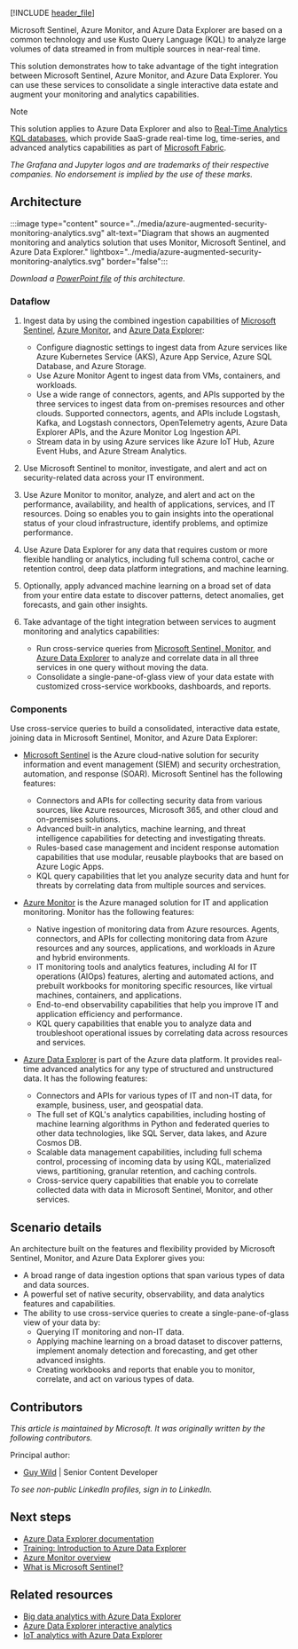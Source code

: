 [!INCLUDE [header_file](../../../includes/sol-idea-header.md)]

Microsoft Sentinel, Azure Monitor, and Azure Data Explorer are based on a common technology and use Kusto Query Language (KQL) to analyze large volumes of data streamed in from multiple sources in near-real time.

This solution demonstrates how to take advantage of the tight integration between Microsoft Sentinel, Azure Monitor, and Azure Data Explorer. You can use these services to consolidate a single interactive data estate and augment your monitoring and analytics capabilities. 

> [!NOTE]
> This solution applies to Azure Data Explorer and also to [Real-Time Analytics KQL databases](/fabric/real-time-analytics/create-database), which provide SaaS-grade real-time log, time-series, and advanced analytics capabilities as part of [Microsoft Fabric](/fabric/get-started/microsoft-fabric-overview). 

*The Grafana and Jupyter logos and are trademarks of their respective companies. No endorsement is implied by the use of these marks.*

## Architecture

:::image type="content" source="../media/azure-augmented-security-monitoring-analytics.svg" alt-text="Diagram that shows an augmented monitoring and analytics solution that uses Monitor, Microsoft Sentinel, and Azure Data Explorer." lightbox="../media/azure-augmented-security-monitoring-analytics.svg" border="false":::

*Download a [PowerPoint file](https://arch-center.azureedge.net/azure-augmented-security-monitoring-analytics.pptx) of this architecture.*


### Dataflow

1. Ingest data by using the combined ingestion capabilities of [Microsoft Sentinel](/azure/sentinel/connect-data-sources), [Azure Monitor](/azure/azure-monitor/essentials/data-collection), and [Azure Data Explorer](/azure/data-explorer/ingest-data-overview):

    - Configure diagnostic settings to ingest data from Azure services like Azure Kubernetes Service (AKS), Azure App Service, Azure SQL Database, and Azure Storage.
    - Use Azure Monitor Agent to ingest data from VMs, containers, and workloads.
    - Use a wide range of connectors, agents, and APIs supported by the three services to ingest data from on-premises resources and other clouds. Supported connectors, agents, and APIs include Logstash, Kafka, and Logstash connectors, OpenTelemetry agents, Azure Data Explorer APIs, and the Azure Monitor Log Ingestion API. 
    - Stream data in by using Azure services like Azure IoT Hub, Azure Event Hubs, and Azure Stream Analytics. 
1. Use Microsoft Sentinel to monitor, investigate, and alert and act on security-related data across your IT environment.
1. Use Azure Monitor to monitor, analyze, and alert and act on the performance, availability, and health of applications, services, and IT resources. Doing so enables you to gain insights into the operational status of your cloud infrastructure, identify problems, and optimize performance.
1. Use Azure Data Explorer for any data that requires custom or more flexible handling or analytics, including full schema control, cache or retention control, deep data platform integrations, and machine learning. 
1. Optionally, apply advanced machine learning on a broad set of data from your entire data estate to discover patterns, detect anomalies, get forecasts, and gain other insights.
1. Take advantage of the tight integration between services to augment monitoring and analytics capabilities:
   
     - Run cross-service queries from [Microsoft Sentinel, Monitor](/azure/azure-monitor/logs/azure-monitor-data-explorer-proxy), and [Azure Data Explorer](/azure/data-explorer/query-monitor-data) to analyze and correlate data in all three services in one query without moving the data.
     - Consolidate a single-pane-of-glass view of your data estate with customized cross-service workbooks, dashboards, and reports.     

### Components

Use cross-service queries to build a consolidated, interactive data estate, joining data in Microsoft Sentinel, Monitor, and Azure Data Explorer:

- [Microsoft Sentinel](https://azure.microsoft.com/products/microsoft-sentinel) is the Azure cloud-native solution for security information and event management (SIEM) and security orchestration, automation, and response (SOAR). Microsoft Sentinel has the following features:

    - Connectors and APIs for collecting security data from various sources, like Azure resources, Microsoft 365, and other cloud and on-premises solutions.
    - Advanced built-in analytics, machine learning, and threat intelligence capabilities for detecting and investigating threats.
    - Rules-based case management and incident response automation capabilities that use modular, reusable playbooks that are based on Azure Logic Apps.
    - KQL query capabilities that let you analyze security data and hunt for threats by correlating data from multiple sources and services.

- [Azure Monitor](https://azure.microsoft.com/products/monitor/) is the Azure managed solution for IT and application monitoring. Monitor has the following features:


    - Native ingestion of monitoring data from Azure resources. Agents, connectors, and APIs for collecting monitoring data from Azure resources and any sources, applications, and workloads in Azure and hybrid environments.
    - IT monitoring tools and analytics features, including AI for IT operations (AIOps) features, alerting and automated actions, and prebuilt workbooks for monitoring specific resources, like virtual machines, containers, and applications.
    - End-to-end observability capabilities that help you improve IT and application efficiency and performance.
    - KQL query capabilities that enable you to analyze data and troubleshoot operational issues by correlating data across resources and services.
 
- [Azure Data Explorer](https://azure.microsoft.com/products/data-explorer/) is part of the Azure data platform. It provides real-time advanced analytics for any type of structured and unstructured data. It has the following features:

    - Connectors and APIs for various types of IT and non-IT data, for example, business, user, and geospatial data.
    - The full set of KQL's analytics capabilities, including hosting of machine learning algorithms in Python and federated queries to other data technologies, like SQL Server, data lakes, and Azure Cosmos DB.  
    - Scalable data management capabilities, including full schema control, processing of incoming data by using KQL, materialized views, partitioning, granular retention, and caching controls.  
    - Cross-service query capabilities that enable you to correlate collected data with data in Microsoft Sentinel, Monitor, and other services.

## Scenario details

An architecture built on the features and flexibility provided by Microsoft Sentinel, Monitor, and Azure Data Explorer gives you:

- A broad range of data ingestion options that span various types of data and data sources.
- A powerful set of native security, observability, and data analytics features and capabilities.
- The ability to use cross-service queries to create a single-pane-of-glass view of your data by:
    - Querying IT monitoring and non-IT data.
    - Applying machine learning on a broad dataset to discover patterns, implement anomaly detection and forecasting, and get other advanced insights. 
    - Creating workbooks and reports that enable you to monitor, correlate, and act on various types of data.  

## Contributors

*This article is maintained by Microsoft. It was originally written by the following contributors.*

Principal author:

 * [Guy Wild](https://www.linkedin.com/in/guy-wild-596aa91a2) | Senior Content Developer

*To see non-public LinkedIn profiles, sign in to LinkedIn.*

## Next steps

- [Azure Data Explorer documentation](/azure/data-explorer)
- [Training: Introduction to Azure Data Explorer](/training/modules/intro-to-azure-data-explorer)
- [Azure Monitor overview](/azure/azure-monitor/overview)
- [What is Microsoft Sentinel?](/azure/sentinel/overview)

## Related resources

- [Big data analytics with Azure Data Explorer](big-data-azure-data-explorer.yml)
- [Azure Data Explorer interactive analytics](interactive-azure-data-explorer.yml)
- [IoT analytics with Azure Data Explorer](iot-azure-data-explorer.yml)
